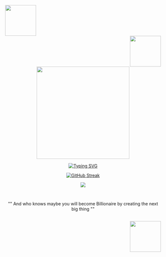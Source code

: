 <div align="center">
<!-- **👋🏾 Hello, welcome to my account 👋🏾** -->

<!-- xmas day start -->
<!--
<div style="display: flex; justify-content: center; align-items: center">
<img src="https://media0.giphy.com/media/mmlF7cNkjlNgQizz57/giphy.gif" width="250"/>
<img src="https://media2.giphy.com/media/NxpMNq17Y2Khq/giphy.gif" width="250"/>
</div>

![](https://media0.giphy.com/media/85NnIB9yB2kdBg48b1/giphy.gif "Happy New Year 2023")
-->
<!-- xmas day end   -->

<!-- Normal day start -->
<!--
<div style="display: flex; justify-content: center; align-items: center">
<img src="https://media.giphy.com/media/h8DFgib7rahX38a522/giphy.gif" width="75"/>
<img src="https://media.giphy.com/media/Vd8jRsGoIOZPXoREMe/giphy.gif" width="125"/>
<img src="https://media.giphy.com/media/JsnDTehWc8Xhu2cAHc/giphy.gif" width="75"/>
</div>

<img src="https://media.giphy.com/media/3iyKHMIKg5VWG6qHUm/giphy.gif" width="300"/>
<img src="https://media.giphy.com/media/dtra4r7NXUlI5XRfOR/giphy.gif" width="55"/>
-->
<!-- Normal day end   -->

<!-- Halloween start -->
<div align="left">
  <img src="https://media1.giphy.com/media/XpIvVdTcGeHTi/giphy.webp" width="100"/>
</div>
<div align="right">
  <img src="https://media1.giphy.com/media/XpIvVdTcGeHTi/giphy.webp" width="100"/>
</div>
<img src="https://media2.giphy.com/media/YmRY9ZiS0Yce1oag39/giphy.gif" width="300"/>
<!-- Halloween end   -->

[![Typing SVG](https://readme-typing-svg.demolab.com?font=Fira+Code&pause=1000&color=C9510C&center=true&vCenter=true&width=435&lines=%F0%9F%87%B2%F0%9F%87%AC+salama+eh+%F0%9F%87%B2%F0%9F%87%AC;%F0%9F%87%AB%F0%9F%87%B7+bonjour+%F0%9F%87%AB%F0%9F%87%B7;%F0%9F%87%AA%F0%9F%87%B8+hola+%F0%9F%87%AA%F0%9F%87%B8;%F0%9F%87%A8%F0%9F%87%B3+%E6%82%A8%E5%A5%BD+%F0%9F%87%A8%F0%9F%87%B3;%F0%9F%87%B8%F0%9F%87%A6+%D8%A7%D9%84%D8%B3%D9%84%D8%A7%D9%85+%D8%B9%D9%84%D9%8A%D9%83%D9%85+%F0%9F%87%B8%F0%9F%87%A6;%F0%9F%87%AF%F0%9F%87%B5+%E3%81%93%E3%82%93%E3%81%AB%E3%81%A1%E3%81%AF+%F0%9F%87%AF%F0%9F%87%B5;%F0%9F%87%B0%F0%9F%87%B7+%EC%95%88%EB%85%95%ED%95%98%EC%84%B8%EC%9A%94+%F0%9F%87%B0%F0%9F%87%B7;%F0%9F%87%B5%F0%9F%87%B9+ol%C3%A1+%F0%9F%87%B5%F0%9F%87%B9;%F0%9F%87%AE%F0%9F%87%B3+%E0%A4%A8%E0%A4%AE%E0%A4%B8%E0%A5%8D%E0%A4%A4%E0%A5%87+%F0%9F%87%AE%F0%9F%87%B3;%F0%9F%87%A9%F0%9F%87%AA+guten+Tag+%F0%9F%87%A9%F0%9F%87%AA)](https://git.io/typing-svg)

[![GitHub Streak](https://github-readme-streak-stats.herokuapp.com?user=ks-krimi&theme=prussian&mode=weekly&background=FFFFFF00&dates=4B86B&fire=c9510c&ring=c9510c&sideNums=4B86B&sideLabels=4B86B&currStreakLabel=c9510c&currStreakNum=c9510c&border=00000000&stroke=00000000)](https://git.io/streak-stats)

![](https://komarev.com/ghpvc/?username=ks-krimi&color=c9510c&label=Thank+you+for+your+visit+🥰)

<!-- Normal day start -->
<!--
<div align="right">
<img src="https://media2.giphy.com/media/77WemchqqLlN72mfKp/giphy.gif" width="100"/>
</div>
<!-- Normal day end   -->

<br/>

"" And who knows maybe you will become Billionaire by creating the next big thing ""

<br/>

<!-- Normal day start -->
<!--
<div align="right">
  <img src="https://media.giphy.com/media/73ymNClJu3dyFugAl9/giphy.gif" width="250"/>
</div>
-->
<!-- Normal day end   -->

<!-- Halloween start -->
<div align="right">
  <img src="https://media1.giphy.com/media/XpIvVdTcGeHTi/giphy.webp" width="100"/>
</div>
<!-- Halloween end   -->

</div>

<!--
### Hello 👋
**ks-krimi/ks-krimi** is a ✨ _special_ ✨ repository because its `README.md` (this file) appears on your GitHub profile.😎✌️

Here are some ideas to get you started:

- 🔭 I’m currently working on ...
- 🌱 I’m currently learning ...
- 👯 I’m looking to collaborate on ...
- 🤔 I’m looking for help with ...
- 💬 Ask me about ...
- 📫 How to reach me: ...
- 😄 Pronouns: ...
- ⚡ Fun fact: ...
-->
